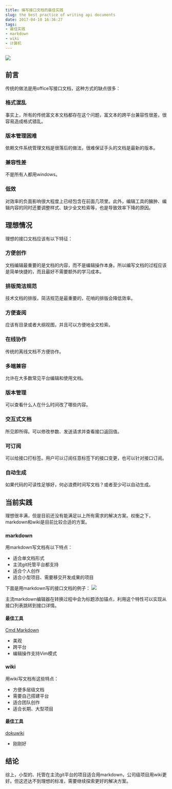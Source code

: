 ```yaml
---
title: 编写接口文档的最佳实践
slug: the best practice of writing api documents
date: 2017-04-10 16:36:27
tags:
- 最佳实践
- markdown
- wiki
- 计算机
---
```


![](https://wx1.sinaimg.cn/large/006tNbRwly1fwvx9m0n7jj30rr0m8gpa.jpg)

## 前言

传统的做法是用office写接口文档，这种方式的缺点很多：

### 格式混乱
事实上，所有的传统富文本文档都存在这个问题，富文本的跨平台兼容性很差，很容易造成格式错乱。

### 版本管理困难
依赖文件系统管理文档是很落后的做法，很难保证手头的文档是最新的版本。

### 兼容性差
不是所有人都用windows。

### 低效
对效率的负面影响很大程度上已经包含在前面几项里。此外，编辑工具的臃肿、编辑内容的同时还要调整样式、缺少全文检索等，也是导致效率下降的原因。

## 理想情况

理想的接口文档应该有以下特征：

### 方便创作
文档编辑最重要的是文档的内容，而不是编辑操作本身。所以编写文档的过程应该是简单快捷的，而且最好不需要额外的学习成本。

### 排版简洁规范
技术文档的排版，简洁规范是最重要的，花哨的排版会降低效率。

### 方便查阅
应该有目录或者大纲视图，并且可以方便地全文检索。

### 在线协作
传统的离线文档不方便协作。

### 多端兼容
允许在大多数常见平台编辑和使用文档。

### 版本管理
可以查看什么人在什么时间改了哪些内容。

### 交互式文档
所见即所得。可以修改参数、发送请求并查看接口返回值。

### 可订阅
可以给接口打标签。用户可以订阅任意标签下的接口变更，也可以针对接口订阅。

### 自动生成
如果代码的可读性足够好，何必浪费时间写文档？或者至少可以自动生成。

## 当前实践

理想很丰满，但是目前还没有能满足以上所有需求的解决方案。权衡之下，markdown和wiki是目前比较合适的方案。

### markdown
用markdown写文档有以下特点：

- 适合单文档形式
- 主流git托管平台都支持
- 适合个人创作
- 适合小型项目、需要移交开发成果的项目

下面是用markdown写的接口文档的例子：
![](https://wx2.sinaimg.cn/large/006tNbRwly1fwvx9zyd4tj30h81qbn05.jpg)

主流markdown编辑器在转换过程中会为标题添加锚点，利用这个特性可以实现从接口列表跳转到接口详情。

#### 最佳工具
[Cmd Markdown](https://www.zybuluo.com)

* 美观
* 跨平台
* 编辑操作支持Vim模式

### wiki
用wiki写文档有这些特点：

- 方便多层级文档
- 需要自己搭建平台
- 适合团队创作
- 适合长期、大型项目

#### 最佳工具
[dokuwiki](https://www.dokuwiki.org)

* 刚刚好

## 结论

综上，小型的、托管在主流git平台的项目适合用markdown，公司级项目用wiki更好。但这还达不到理想的标准，需要继续探索更好的解决方案。

